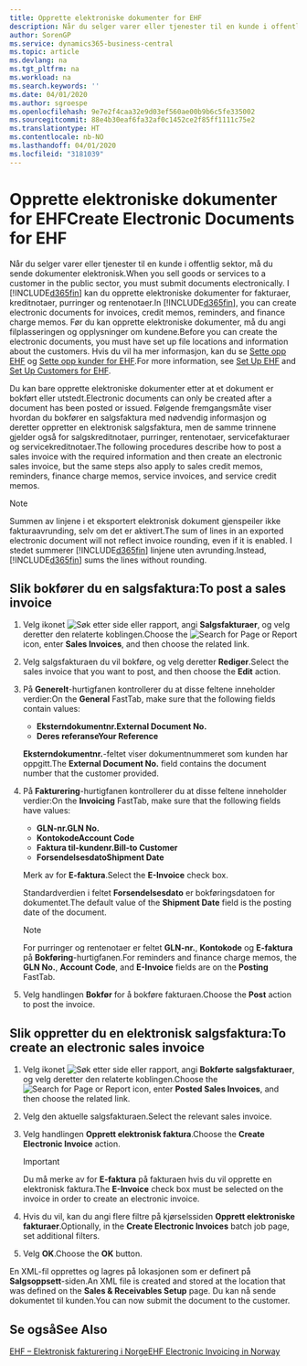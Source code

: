 ```yaml
---
title: Opprette elektroniske dokumenter for EHF
description: Når du selger varer eller tjenester til en kunde i offentlig sektor, må du sende dokumenter elektronisk.
author: SorenGP
ms.service: dynamics365-business-central
ms.topic: article
ms.devlang: na
ms.tgt_pltfrm: na
ms.workload: na
ms.search.keywords: ''
ms.date: 04/01/2020
ms.author: sgroespe
ms.openlocfilehash: 9e7e2f4caa32e9d03ef560ae00b9b6c5fe335002
ms.sourcegitcommit: 88e4b30eaf6fa32af0c1452ce2f85ff1111c75e2
ms.translationtype: HT
ms.contentlocale: nb-NO
ms.lasthandoff: 04/01/2020
ms.locfileid: "3181039"
---
```

# <a name="create-electronic-documents-for-ehf"></a><span data-ttu-id="e3d8b-103">Opprette elektroniske dokumenter for EHF</span><span class="sxs-lookup"><span data-stu-id="e3d8b-103">Create Electronic Documents for EHF</span></span>
<span data-ttu-id="e3d8b-104">Når du selger varer eller tjenester til en kunde i offentlig sektor, må du sende dokumenter elektronisk.</span><span class="sxs-lookup"><span data-stu-id="e3d8b-104">When you sell goods or services to a customer in the public sector, you must submit documents electronically.</span></span>  <span data-ttu-id="e3d8b-105">I [!INCLUDE[d365fin](../../includes/d365fin_md.md)] kan du opprette elektroniske dokumenter for fakturaer, kreditnotaer, purringer og rentenotaer.</span><span class="sxs-lookup"><span data-stu-id="e3d8b-105">In [!INCLUDE[d365fin](../../includes/d365fin_md.md)], you can create electronic documents for invoices, credit memos, reminders, and finance charge memos.</span></span> <span data-ttu-id="e3d8b-106">Før du kan opprette elektroniske dokumenter, må du angi filplasseringen og opplysninger om kundene.</span><span class="sxs-lookup"><span data-stu-id="e3d8b-106">Before you can create the electronic documents, you must have set up file locations and information about the customers.</span></span> <span data-ttu-id="e3d8b-107">Hvis du vil ha mer informasjon, kan du se [Sette opp EHF](how-to-set-up-ehf.md) og [Sette opp kunder for EHF](how-to-set-up-customers-for-ehf.md).</span><span class="sxs-lookup"><span data-stu-id="e3d8b-107">For more information, see [Set Up EHF](how-to-set-up-ehf.md) and [Set Up Customers for EHF](how-to-set-up-customers-for-ehf.md).</span></span>

<span data-ttu-id="e3d8b-108">Du kan bare opprette elektroniske dokumenter etter at et dokument er bokført eller utstedt.</span><span class="sxs-lookup"><span data-stu-id="e3d8b-108">Electronic documents can only be created after a document has been posted or issued.</span></span> <span data-ttu-id="e3d8b-109">Følgende fremgangsmåte viser hvordan du bokfører en salgsfaktura med nødvendig informasjon og deretter oppretter en elektronisk salgsfaktura, men de samme trinnene gjelder også for salgskreditnotaer, purringer, rentenotaer, servicefakturaer og servicekreditnotaer.</span><span class="sxs-lookup"><span data-stu-id="e3d8b-109">The following procedures describe how to post a sales invoice with the required information and then create an electronic sales invoice, but the same steps also apply to sales credit memos, reminders, finance charge memos, service invoices, and service credit memos.</span></span>  

> [!NOTE]  
>  <span data-ttu-id="e3d8b-110">Summen av linjene i et eksportert elektronisk dokument gjenspeiler ikke fakturaavrunding, selv om det er aktivert.</span><span class="sxs-lookup"><span data-stu-id="e3d8b-110">The sum of lines in an exported electronic document will not reflect invoice rounding, even if it is enabled.</span></span> <span data-ttu-id="e3d8b-111">I stedet summerer [!INCLUDE[d365fin](../../includes/d365fin_md.md)] linjene uten avrunding.</span><span class="sxs-lookup"><span data-stu-id="e3d8b-111">Instead, [!INCLUDE[d365fin](../../includes/d365fin_md.md)] sums the lines without rounding.</span></span>  

## <a name="to-post-a-sales-invoice"></a><span data-ttu-id="e3d8b-112">Slik bokfører du en salgsfaktura:</span><span class="sxs-lookup"><span data-stu-id="e3d8b-112">To post a sales invoice</span></span>  

1.  <span data-ttu-id="e3d8b-113">Velg ikonet ![Søk etter side eller rapport](../../media/ui-search/search_small.png "Ikonet Søk etter side eller rapport"), angi **Salgsfakturaer**, og velg deretter den relaterte koblingen.</span><span class="sxs-lookup"><span data-stu-id="e3d8b-113">Choose the ![Search for Page or Report](../../media/ui-search/search_small.png "Search for Page or Report icon") icon, enter **Sales Invoices**, and then choose the related link.</span></span>  
2.  <span data-ttu-id="e3d8b-114">Velg salgsfakturaen du vil bokføre, og velg deretter **Rediger**.</span><span class="sxs-lookup"><span data-stu-id="e3d8b-114">Select the sales invoice that you want to post, and then choose the **Edit** action.</span></span>  
3.  <span data-ttu-id="e3d8b-115">På **Generelt**-hurtigfanen kontrollerer du at disse feltene inneholder verdier:</span><span class="sxs-lookup"><span data-stu-id="e3d8b-115">On the **General** FastTab, make sure that the following fields contain values:</span></span>  

    - <span data-ttu-id="e3d8b-116">**Eksterndokumentnr.**</span><span class="sxs-lookup"><span data-stu-id="e3d8b-116">**External Document No.**</span></span>  
    - <span data-ttu-id="e3d8b-117">**Deres referanse**</span><span class="sxs-lookup"><span data-stu-id="e3d8b-117">**Your Reference**</span></span>  

    <span data-ttu-id="e3d8b-118">**Eksterndokumentnr.**-feltet viser dokumentnummeret som kunden har oppgitt.</span><span class="sxs-lookup"><span data-stu-id="e3d8b-118">The **External Document No.** field contains the document number that the customer provided.</span></span>  

4.  <span data-ttu-id="e3d8b-119">På **Fakturering**-hurtigfanen kontrollerer du at disse feltene inneholder verdier:</span><span class="sxs-lookup"><span data-stu-id="e3d8b-119">On the **Invoicing** FastTab, make sure that the following fields have values:</span></span>  

    - <span data-ttu-id="e3d8b-120">**GLN-nr.**</span><span class="sxs-lookup"><span data-stu-id="e3d8b-120">**GLN No.**</span></span>  
    - <span data-ttu-id="e3d8b-121">**Kontokode**</span><span class="sxs-lookup"><span data-stu-id="e3d8b-121">**Account Code**</span></span>  
    - <span data-ttu-id="e3d8b-122">**Faktura til-kundenr.**</span><span class="sxs-lookup"><span data-stu-id="e3d8b-122">**Bill-to Customer**</span></span>  
    - <span data-ttu-id="e3d8b-123">**Forsendelsesdato**</span><span class="sxs-lookup"><span data-stu-id="e3d8b-123">**Shipment Date**</span></span>  

    <span data-ttu-id="e3d8b-124">Merk av for **E-faktura**.</span><span class="sxs-lookup"><span data-stu-id="e3d8b-124">Select the **E-Invoice** check box.</span></span>  

    <span data-ttu-id="e3d8b-125">Standardverdien i feltet **Forsendelsesdato** er bokføringsdatoen for dokumentet.</span><span class="sxs-lookup"><span data-stu-id="e3d8b-125">The default value of the **Shipment Date** field is the posting date of the document.</span></span>  

    > [!NOTE]  
    >  <span data-ttu-id="e3d8b-126">For purringer og rentenotaer er feltet **GLN-nr.**, **Kontokode** og **E-faktura** på **Bokføring**-hurtigfanen.</span><span class="sxs-lookup"><span data-stu-id="e3d8b-126">For reminders and finance charge memos, the **GLN No.**, **Account Code**, and **E-Invoice** fields are on the **Posting** FastTab.</span></span>  

5.  <span data-ttu-id="e3d8b-127">Velg handlingen **Bokfør** for å bokføre fakturaen.</span><span class="sxs-lookup"><span data-stu-id="e3d8b-127">Choose the **Post** action to post the invoice.</span></span>  

## <a name="to-create-an-electronic-sales-invoice"></a><span data-ttu-id="e3d8b-128">Slik oppretter du en elektronisk salgsfaktura:</span><span class="sxs-lookup"><span data-stu-id="e3d8b-128">To create an electronic sales invoice</span></span>  

1.  <span data-ttu-id="e3d8b-129">Velg ikonet ![Søk etter side eller rapport](../../media/ui-search/search_small.png "Ikonet Søk etter side eller rapport"), angi **Bokførte salgsfakturaer**, og velg deretter den relaterte koblingen.</span><span class="sxs-lookup"><span data-stu-id="e3d8b-129">Choose the ![Search for Page or Report](../../media/ui-search/search_small.png "Search for Page or Report icon") icon, enter **Posted Sales Invoices**, and then choose the related link.</span></span>  
2.  <span data-ttu-id="e3d8b-130">Velg den aktuelle salgsfakturaen.</span><span class="sxs-lookup"><span data-stu-id="e3d8b-130">Select the relevant sales invoice.</span></span>  
3.  <span data-ttu-id="e3d8b-131">Velg handlingen **Opprett elektronisk faktura**.</span><span class="sxs-lookup"><span data-stu-id="e3d8b-131">Choose the **Create Electronic Invoice** action.</span></span>  

    > [!IMPORTANT]  
    >  <span data-ttu-id="e3d8b-132">Du må merke av for **E-faktura** på fakturaen hvis du vil opprette en elektronisk faktura.</span><span class="sxs-lookup"><span data-stu-id="e3d8b-132">The **E-Invoice** check box must be selected on the invoice in order to create an electronic invoice.</span></span>  

4.  <span data-ttu-id="e3d8b-133">Hvis du vil, kan du angi flere filtre på kjørselssiden **Opprett elektroniske fakturaer**.</span><span class="sxs-lookup"><span data-stu-id="e3d8b-133">Optionally, in the **Create Electronic Invoices** batch job page, set additional filters.</span></span>  
5.  <span data-ttu-id="e3d8b-134">Velg **OK**.</span><span class="sxs-lookup"><span data-stu-id="e3d8b-134">Choose the **OK** button.</span></span>  

<span data-ttu-id="e3d8b-135">En XML-fil opprettes og lagres på lokasjonen som er definert på **Salgsoppsett**-siden.</span><span class="sxs-lookup"><span data-stu-id="e3d8b-135">An XML file is created and stored at the location that was defined on the **Sales & Receivables Setup** page.</span></span> <span data-ttu-id="e3d8b-136">Du kan nå sende dokumentet til kunden.</span><span class="sxs-lookup"><span data-stu-id="e3d8b-136">You can now submit the document to the customer.</span></span>  

## <a name="see-also"></a><span data-ttu-id="e3d8b-137">Se også</span><span class="sxs-lookup"><span data-stu-id="e3d8b-137">See Also</span></span>  
 [<span data-ttu-id="e3d8b-138">EHF – Elektronisk fakturering i Norge</span><span class="sxs-lookup"><span data-stu-id="e3d8b-138">EHF Electronic Invoicing in Norway</span></span>](ehf-electronic-invoicing-in-norway.md)
